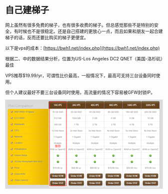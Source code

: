 # 自己建梯子

网上虽然有很多免费的梯子，也有很多收费的梯子。但总感觉那些不是特别的安全，有时候也不是很稳定。还是自己搭建的更放心一点，而且如果和朋友一起合建梯子的话，反而还要比购买的梯子更便宜。

以下是vps的成本：[https://bwh1.net/index.php](https://bwh1.net/index.php)

根据二、中的数据结果分析，位置为US-Los Angeles DC2 QNET（美国-洛杉矶）最佳

VPS推荐$19.99/yr，可谓性比价最高，一般情况下，最高可支持三台设备同时使用。

但个人建议最好不要三台设备同时使用，高流量的情况下容易被GFW封锁IP。

![](/assets/import15.png)



